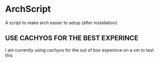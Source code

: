 # ArchScript
A script to make arch easier to setup (after installation) 
## USE CACHYOS FOR THE BEST EXPERINCE
I am currently using cachyos for the out of box experince on a vm to test this
